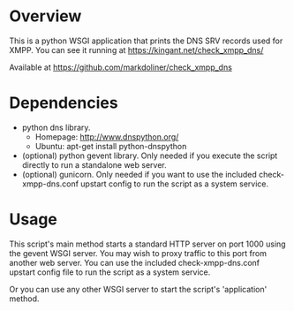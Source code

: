 Overview
========
This is a python WSGI application that prints the DNS SRV records used
for XMPP. You can see it running at https://kingant.net/check_xmpp_dns/

Available at https://github.com/markdoliner/check_xmpp_dns


Dependencies
============
* python dns library.
  * Homepage: http://www.dnspython.org/
  * Ubuntu: apt-get install python-dnspython
* (optional) python gevent library. Only needed if you execute the
  script directly to run a standalone web server.
* (optional) gunicorn. Only needed if you want to use the included
  check-xmpp-dns.conf upstart config to run the script as a system service.


Usage
=====
This script's main method starts a standard HTTP server on port 1000 using
the gevent WSGI server. You may wish to proxy traffic to this port from
another web server. You can use the included check-xmpp-dns.conf upstart
config file to run the script as a system service.

Or you can use any other WSGI server to start the script's 'application'
method.
